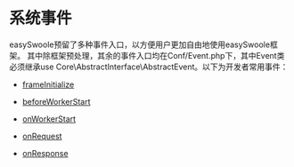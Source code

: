 # 系统事件
easySwoole预留了多种事件入口，以方便用户更加自由地使用easySwoole框架。
其中除框架预处理，其余的事件入口均在Conf/Event.php下，其中Event类必须继承use Core\AbstractInterface\AbstractEvent。以下为开发者常用事件：

* [frameInitialize](frameInitialize.md)

* [beforeWorkerStart](beforeWorkerStart.md)

* [onWorkerStart](onWorkerStart.md)

* [onRequest](onRequest.md)

* [onResponse](onResponse.md)